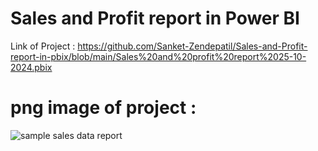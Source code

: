 # Sales and Profit report in Power BI
Link of Project : https://github.com/Sanket-Zendepatil/Sales-and-Profit-report-in-pbix/blob/main/Sales%20and%20profit%20report%2025-10-2024.pbix

# png image of project : 
![sample sales data report](https://github.com/user-attachments/assets/14f61b25-721e-4534-b67a-14a0c00e1588)

